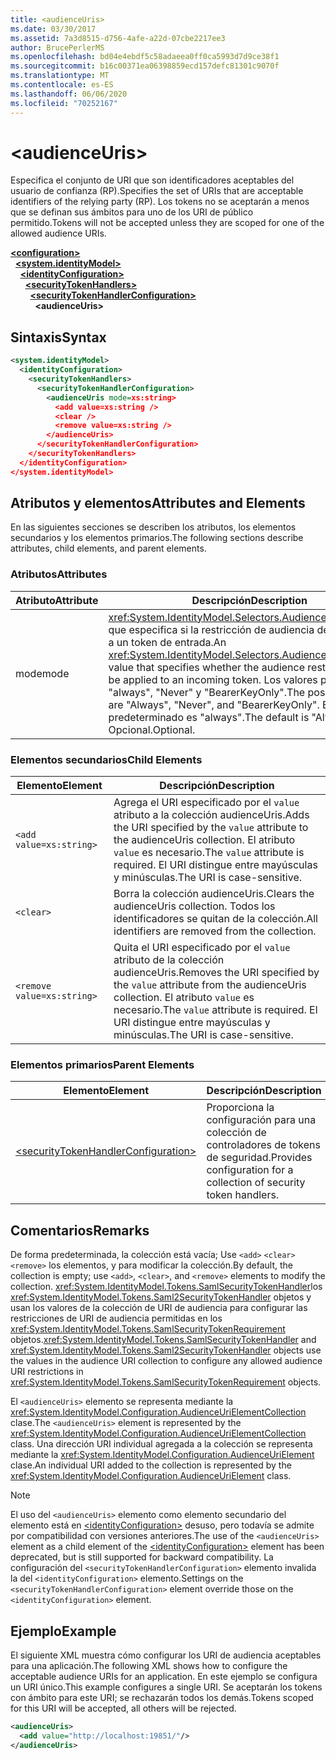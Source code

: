```yaml
---
title: <audienceUris>
ms.date: 03/30/2017
ms.assetid: 7a3d8515-d756-4afe-a22d-07cbe2217ee3
author: BrucePerlerMS
ms.openlocfilehash: bd04e4ebdf5c58adaeea0ff0ca5993d7d9ce38f1
ms.sourcegitcommit: b16c00371ea06398859ecd157defc81301c9070f
ms.translationtype: MT
ms.contentlocale: es-ES
ms.lasthandoff: 06/06/2020
ms.locfileid: "70252167"
---
```

# \<audienceUris>
<span data-ttu-id="26587-101">Especifica el conjunto de URI que son identificadores aceptables del usuario de confianza (RP).</span><span class="sxs-lookup"><span data-stu-id="26587-101">Specifies the set of URIs that are acceptable identifiers of the relying party (RP).</span></span> <span data-ttu-id="26587-102">Los tokens no se aceptarán a menos que se definan sus ámbitos para uno de los URI de público permitido.</span><span class="sxs-lookup"><span data-stu-id="26587-102">Tokens will not be accepted unless they are scoped for one of the allowed audience URIs.</span></span>  
  
[**\<configuration>**](../configuration-element.md)\
&nbsp;&nbsp;[**\<system.identityModel>**](system-identitymodel.md)\
&nbsp;&nbsp;&nbsp;&nbsp;[**\<identityConfiguration>**](identityconfiguration.md)\
&nbsp;&nbsp;&nbsp;&nbsp;&nbsp;&nbsp;[**\<securityTokenHandlers>**](securitytokenhandlers.md)\
&nbsp;&nbsp;&nbsp;&nbsp;&nbsp;&nbsp;&nbsp;&nbsp;[**\<securityTokenHandlerConfiguration>**](securitytokenhandlerconfiguration.md)\
&nbsp;&nbsp;&nbsp;&nbsp;&nbsp;&nbsp;&nbsp;&nbsp;&nbsp;&nbsp;**\<audienceUris>**  
  
## <a name="syntax"></a><span data-ttu-id="26587-103">Sintaxis</span><span class="sxs-lookup"><span data-stu-id="26587-103">Syntax</span></span>  
  
```xml  
<system.identityModel>  
  <identityConfiguration>  
    <securityTokenHandlers>  
      <securityTokenHandlerConfiguration>  
        <audienceUris mode=xs:string>  
          <add value=xs:string />  
          <clear />  
          <remove value=xs:string />  
        </audienceUris>  
      </securityTokenHandlerConfiguration>  
    </securityTokenHandlers>  
  </identityConfiguration>  
</system.identityModel>  
```  
  
## <a name="attributes-and-elements"></a><span data-ttu-id="26587-104">Atributos y elementos</span><span class="sxs-lookup"><span data-stu-id="26587-104">Attributes and Elements</span></span>  
 <span data-ttu-id="26587-105">En las siguientes secciones se describen los atributos, los elementos secundarios y los elementos primarios.</span><span class="sxs-lookup"><span data-stu-id="26587-105">The following sections describe attributes, child elements, and parent elements.</span></span>  
  
### <a name="attributes"></a><span data-ttu-id="26587-106">Atributos</span><span class="sxs-lookup"><span data-stu-id="26587-106">Attributes</span></span>  
  
|<span data-ttu-id="26587-107">Atributo</span><span class="sxs-lookup"><span data-stu-id="26587-107">Attribute</span></span>|<span data-ttu-id="26587-108">Descripción</span><span class="sxs-lookup"><span data-stu-id="26587-108">Description</span></span>|  
|---------------|-----------------|  
|<span data-ttu-id="26587-109">mode</span><span class="sxs-lookup"><span data-stu-id="26587-109">mode</span></span>|<span data-ttu-id="26587-110"><xref:System.IdentityModel.Selectors.AudienceUriMode>Valor que especifica si la restricción de audiencia debe aplicarse a un token de entrada.</span><span class="sxs-lookup"><span data-stu-id="26587-110">An <xref:System.IdentityModel.Selectors.AudienceUriMode> value that specifies whether the audience restriction should be applied to an incoming token.</span></span> <span data-ttu-id="26587-111">Los valores posibles son "always", "Never" y "BearerKeyOnly".</span><span class="sxs-lookup"><span data-stu-id="26587-111">The possible values are "Always", "Never", and "BearerKeyOnly".</span></span> <span data-ttu-id="26587-112">El valor predeterminado es "always".</span><span class="sxs-lookup"><span data-stu-id="26587-112">The default is "Always".</span></span> <span data-ttu-id="26587-113">Opcional.</span><span class="sxs-lookup"><span data-stu-id="26587-113">Optional.</span></span>|  
  
### <a name="child-elements"></a><span data-ttu-id="26587-114">Elementos secundarios</span><span class="sxs-lookup"><span data-stu-id="26587-114">Child Elements</span></span>  
  
|<span data-ttu-id="26587-115">Elemento</span><span class="sxs-lookup"><span data-stu-id="26587-115">Element</span></span>|<span data-ttu-id="26587-116">Descripción</span><span class="sxs-lookup"><span data-stu-id="26587-116">Description</span></span>|  
|-------------|-----------------|  
|`<add value=xs:string>`|<span data-ttu-id="26587-117">Agrega el URI especificado por el `value` atributo a la colección audienceUris.</span><span class="sxs-lookup"><span data-stu-id="26587-117">Adds the URI specified by the `value` attribute to the audienceUris collection.</span></span> <span data-ttu-id="26587-118">El atributo `value` es necesario.</span><span class="sxs-lookup"><span data-stu-id="26587-118">The `value` attribute is required.</span></span> <span data-ttu-id="26587-119">El URI distingue entre mayúsculas y minúsculas.</span><span class="sxs-lookup"><span data-stu-id="26587-119">The URI is case-sensitive.</span></span>|  
|`<clear>`|<span data-ttu-id="26587-120">Borra la colección audienceUris.</span><span class="sxs-lookup"><span data-stu-id="26587-120">Clears the audienceUris collection.</span></span> <span data-ttu-id="26587-121">Todos los identificadores se quitan de la colección.</span><span class="sxs-lookup"><span data-stu-id="26587-121">All identifiers are removed from the collection.</span></span>|  
|`<remove value=xs:string>`|<span data-ttu-id="26587-122">Quita el URI especificado por el `value` atributo de la colección audienceUris.</span><span class="sxs-lookup"><span data-stu-id="26587-122">Removes the URI specified by the `value` attribute from the audienceUris collection.</span></span> <span data-ttu-id="26587-123">El atributo `value` es necesario.</span><span class="sxs-lookup"><span data-stu-id="26587-123">The `value` attribute is required.</span></span> <span data-ttu-id="26587-124">El URI distingue entre mayúsculas y minúsculas.</span><span class="sxs-lookup"><span data-stu-id="26587-124">The URI is case-sensitive.</span></span>|  
  
### <a name="parent-elements"></a><span data-ttu-id="26587-125">Elementos primarios</span><span class="sxs-lookup"><span data-stu-id="26587-125">Parent Elements</span></span>  
  
|<span data-ttu-id="26587-126">Elemento</span><span class="sxs-lookup"><span data-stu-id="26587-126">Element</span></span>|<span data-ttu-id="26587-127">Descripción</span><span class="sxs-lookup"><span data-stu-id="26587-127">Description</span></span>|  
|-------------|-----------------|  
|[\<securityTokenHandlerConfiguration>](securitytokenhandlerconfiguration.md)|<span data-ttu-id="26587-128">Proporciona la configuración para una colección de controladores de tokens de seguridad.</span><span class="sxs-lookup"><span data-stu-id="26587-128">Provides configuration for a collection of security token handlers.</span></span>|  
  
## <a name="remarks"></a><span data-ttu-id="26587-129">Comentarios</span><span class="sxs-lookup"><span data-stu-id="26587-129">Remarks</span></span>  
 <span data-ttu-id="26587-130">De forma predeterminada, la colección está vacía; Use `<add>` `<clear>` `<remove>` los elementos, y para modificar la colección.</span><span class="sxs-lookup"><span data-stu-id="26587-130">By default, the collection is empty; use `<add>`, `<clear>`, and `<remove>` elements to modify the collection.</span></span> <span data-ttu-id="26587-131"><xref:System.IdentityModel.Tokens.SamlSecurityTokenHandler>los <xref:System.IdentityModel.Tokens.Saml2SecurityTokenHandler> objetos y usan los valores de la colección de URI de audiencia para configurar las restricciones de URI de audiencia permitidas en los <xref:System.IdentityModel.Tokens.SamlSecurityTokenRequirement> objetos.</span><span class="sxs-lookup"><span data-stu-id="26587-131"><xref:System.IdentityModel.Tokens.SamlSecurityTokenHandler> and <xref:System.IdentityModel.Tokens.Saml2SecurityTokenHandler> objects use the values in the audience URI collection to configure any allowed audience URI restrictions in <xref:System.IdentityModel.Tokens.SamlSecurityTokenRequirement> objects.</span></span>  
  
 <span data-ttu-id="26587-132">El `<audienceUris>` elemento se representa mediante la <xref:System.IdentityModel.Configuration.AudienceUriElementCollection> clase.</span><span class="sxs-lookup"><span data-stu-id="26587-132">The `<audienceUris>` element is represented by the <xref:System.IdentityModel.Configuration.AudienceUriElementCollection> class.</span></span> <span data-ttu-id="26587-133">Una dirección URI individual agregada a la colección se representa mediante la <xref:System.IdentityModel.Configuration.AudienceUriElement> clase.</span><span class="sxs-lookup"><span data-stu-id="26587-133">An individual URI added to the collection is represented by the <xref:System.IdentityModel.Configuration.AudienceUriElement> class.</span></span>  
  
> [!NOTE]
> <span data-ttu-id="26587-134">El uso del `<audienceUris>` elemento como elemento secundario del elemento está en [\<identityConfiguration>](identityconfiguration.md) desuso, pero todavía se admite por compatibilidad con versiones anteriores.</span><span class="sxs-lookup"><span data-stu-id="26587-134">The use of the `<audienceUris>` element as a child element of the [\<identityConfiguration>](identityconfiguration.md) element has been deprecated, but is still supported for backward compatibility.</span></span> <span data-ttu-id="26587-135">La configuración del `<securityTokenHandlerConfiguration>` elemento invalida la del `<identityConfiguration>` elemento.</span><span class="sxs-lookup"><span data-stu-id="26587-135">Settings on the `<securityTokenHandlerConfiguration>` element override those on the `<identityConfiguration>` element.</span></span>  
  
## <a name="example"></a><span data-ttu-id="26587-136">Ejemplo</span><span class="sxs-lookup"><span data-stu-id="26587-136">Example</span></span>  
 <span data-ttu-id="26587-137">El siguiente XML muestra cómo configurar los URI de audiencia aceptables para una aplicación.</span><span class="sxs-lookup"><span data-stu-id="26587-137">The following XML shows how to configure the acceptable audience URIs for an application.</span></span> <span data-ttu-id="26587-138">En este ejemplo se configura un URI único.</span><span class="sxs-lookup"><span data-stu-id="26587-138">This example configures a single URI.</span></span> <span data-ttu-id="26587-139">Se aceptarán los tokens con ámbito para este URI; se rechazarán todos los demás.</span><span class="sxs-lookup"><span data-stu-id="26587-139">Tokens scoped for this URI will be accepted, all others will be rejected.</span></span>  
  
```xml  
<audienceUris>  
  <add value="http://localhost:19851/"/>  
</audienceUris>  
```
